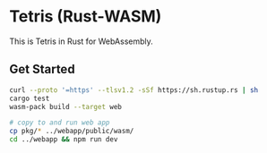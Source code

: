 # Tetris (Rust-WASM)

This is Tetris in Rust for WebAssembly. 

## Get Started

```bash
curl --proto '=https' --tlsv1.2 -sSf https://sh.rustup.rs | sh
cargo test
wasm-pack build --target web

# copy to and run web app 
cp pkg/* ../webapp/public/wasm/
cd ../webapp && npm run dev
```
